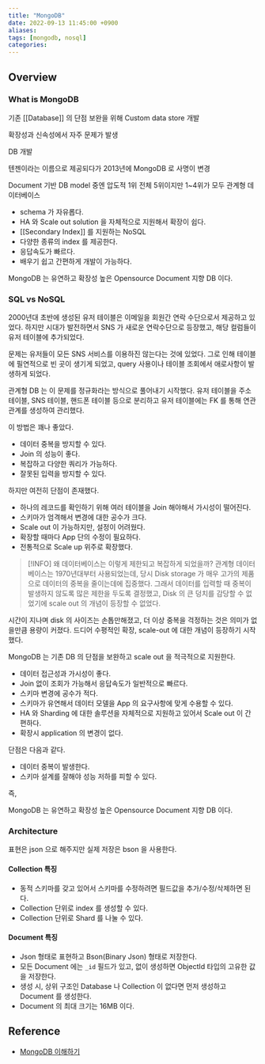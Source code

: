 ```yaml
---
title: "MongoDB"
date: 2022-09-13 11:45:00 +0900
aliases: 
tags: [mongodb, nosql]
categories: 
---
```


## Overview

### What is MongoDB

기존 [[Database]] 의 단점 보완을 위해 Custom data store 개발

확장성과 신속성에서 자주 문제가 발생

DB 개발

텐젠이라는 이름으로 제공되다가 2013년에 MongoDB 로 사명이 변경

Document 기반 DB model 중엔 압도적 1위 전체 5위이지만 1~4위가 모두 관계형 데이터베이스

- schema 가 자유롭다.
- HA 와 Scale out solution 을 자체적으로 지원해서 확장이 쉽다.
- [[Secondary Index]] 를 지원하는 NoSQL
- 다양한 종류의 index 를 제공한다.
- 응답속도가 빠르다.
- 배우기 쉽고 간편하게 개발이 가능하다.

MongoDB 는 유연하고 확장성 높은 Opensource Document 지향 DB 이다.

### SQL vs NoSQL

2000년대 초반에 생성된 유저 테이블은 이메일을 회원간 연락 수단으로서 제공하고 있었다. 하지만 시대가 발전하면서 SNS 가 새로운 연락수단으로 등장했고, 해당 컬럼들이 유저 테이블에 추가되었다.

문제는 유저들이 모든 SNS 서비스를 이용하진 않는다는 것에 있었다. 그로 인해 테이블에 필연적으로 빈 곳이 생기게 되었고, query 사용이나 테이블 조회에서 애로사항이 발생하게 되었다.

관계형 DB 는 이 문제를 정규화라는 방식으로 풀어내기 시작했다. 유저 테이블을 주소 테이블, SNS 테이블, 핸드폰 테이블 등으로 분리하고 유저 테이블에는 FK 를 통해 연관관계를 생성하여 관리했다.

이 방법은 꽤나 좋았다.

- 데이터 중복을 방지할 수 있다.
- Join 의 성능이 좋다.
- 복잡하고 다양한 쿼리가 가능하다.
- 잘못된 입력을 방지할 수 있다.

하지만 여전히 단점이 존재했다.

- 하나의 레코드를 확인하기 위해 여러 테이블을 Join 해야해서 가시성이 떨어진다.
- 스키마가 엄격해서 변경에 대한 공수가 크다.
- Scale out 이 가능하지만, 설정이 어려웠다.
- 확장할 때마다 App 단의 수정이 필요하다.
- 전통적으로 Scale up 위주로 확장했다.

> [!INFO] 왜 데이터베이스는 이렇게 제한되고 복잡하게 되었을까?
> 관계형 데이터베이스는 1970년대부터 사용되었는데, 당시 Disk storage 가 매우 고가의 제품으로 데이터의 중복을 줄이는데에 집중했다. 그래서 데이터를 입력할 때 중복이 발생하지 않도록 많은 제한을 두도록 결정했고, Disk 의 큰 덩치를 감당할 수 없었기에 scale out 의 개념이 등장할 수 없었다.

시간이 지나며 disk 의 사이즈는 손톱만해졌고, 더 이상 중복을 걱정하는 것은 의미가 없을만큼 용량이 커졌다. 드디어 수평적인 확장, scale-out 에 대한 개념이 등장하기 시작했다.

MongoDB 는 기존 DB 의 단점을 보완하고 scale out 을 적극적으로 지원한다.

- 데이터 접근성과 가시성이 좋다.
- Join 없이 조회가 가능해서 응답속도가 일반적으로 빠르다.
- 스키마 변경에 공수가 적다.
- 스키마가 유연해서 데이터 모델을 App 의 요구사항에 맞게 수용할 수 있다.
- HA 와 Sharding 에 대한 솔루션을 자체적으로 지원하고 있어서 Scale out 이 간편하다.
- 확장시 application 의 변경이 없다.

단점은 다음과 같다.

- 데이터 중복이 발생한다.
- 스키마 설계를 잘해야 성능 저하를 피할 수 있다.

즉,

MongoDB 는 유연하고 확장성 높은 Opensource Document 지향 DB 이다.

### Architecture

표현은 json 으로 해주지만 실제 저장은 bson 을 사용한다.

#### Collection 특징

- 동적 스키마를 갖고 있어서 스키마를 수정하려면 필드값을 추가/수정/삭제하면 된다.
- Collection 단위로 index 를 생성할 수 있다.
- Collection 단위로 Shard 를 나눌 수 있다.

#### Document 특징

- Json 형태로 표현하고 Bson(Binary Json) 형태로 저장한다.
- 모든 Document 에는 `_id` 필드가 있고, 없이 생성하면 ObjectId 타입의 고유한 값을 저장한다.
- 생성 시, 상위 구조인 Database 나 Collection 이 없다면 먼저 생성하고 Document 를 생성한다.
- Document 의 최대 크기는 16MB 이다.

## Reference

- [MongoDB 이해하기](https://kciter.so/posts/about-mongodb)
